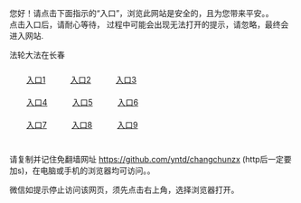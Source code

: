 您好！请点击下面指示的“入口”，浏览此网站是安全的，且为您带来平安。。 <br/>
点击入口后，请耐心等待， 过程中可能会出现无法打开的提示，请忽略，最终会进入网站. </br>

法轮大法在长春<br/>
<div style="padding:10px"><a style="margin:20px" target="_blank" href="https://dmteqijf03sjx.cloudfront.net/2Qpsp?vbdonq" id="ccLink1" rel="nofollow">入口1</a> <a target="_blank" style="margin:20px" href="https://d14n29d7hndn8m.cloudfront.net/2Qpsp?fyxbwxuk" id="ccLink2" rel="nofollow">入口2</a> <a style="margin:20px" target="_blank" href="https://d3554bgtcj86uj.cloudfront.net/2Qpsp?toxxc" id="ccLink3" rel="nofollow">入口3</a></div>

<div style="padding:10px" ><a style="margin:20px" target="_blank" href="https://dmteqijf03sjx.cloudfront.net/2Qpsp?vbdonq" id="ccLink4" rel="nofollow">入口4</a> <a style="margin:20px" href="https://d14n29d7hndn8m.cloudfront.net/2Qpsp?fyxbwxuk" target="_blank" id="ccLink5" rel="nofollow">入口5</a> <a style="margin:20px" href="https://d3554bgtcj86uj.cloudfront.net/2Qpsp?toxxc" target="_blank" id="ccLink6" rel="nofollow">入口6</a></div>

<div style="padding:10px"><a style="margin:20px" target="_blank" href="https://dmteqijf03sjx.cloudfront.net/2Qpsp?vbdonq" id="ccLink7" rel="nofollow">入口7</a> <a style="margin:20px" href="https://d14n29d7hndn8m.cloudfront.net/2Qpsp?fyxbwxuk" target="_blank" id="ccLink8" rel="nofollow">入口8</a> <a style="margin:20px" target="_blank" href="https://d3554bgtcj86uj.cloudfront.net/2Qpsp?toxxc" id="ccLink9" rel="nofollow">入口9</a></div>

<br/>



请复制并记住免翻墙网址 https://github.com/yntd/changchunzx (http后一定要加s)，在电脑或手机的浏览器均可访问。。<br/>

微信如提示停止访问该网页，须先点击右上角，选择浏览器打开。
